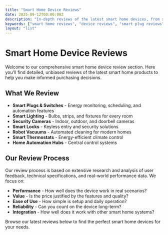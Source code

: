 ```yaml
---
title: "Smart Home Device Reviews"
date: 2025-09-12T00:00:00Z
description: "In-depth reviews of the latest smart home devices, from smart plugs and bulbs to security cameras and automation systems."
keywords: ["smart home reviews", "device reviews", "smart plug reviews", "smart bulb reviews", "security camera reviews"]
layout: "list"
---
```


# Smart Home Device Reviews

Welcome to our comprehensive smart home device review section. Here you'll find detailed, unbiased reviews of the latest smart home products to help you make informed purchasing decisions.

## What We Review

- **Smart Plugs & Switches** - Energy monitoring, scheduling, and automation features
- **Smart Lighting** - Bulbs, strips, and fixtures for every room
- **Security Cameras** - Indoor, outdoor, and doorbell cameras
- **Smart Locks** - Keyless entry and security solutions
- **Robot Vacuums** - Automated cleaning for modern homes
- **Smart Thermostats** - Energy-efficient climate control
- **Home Automation Hubs** - Central control systems

## Our Review Process

Our review process is based on extensive research and analysis of user feedback, technical specifications, and real-world performance data. We focus on:

- **Performance** - How well does the device work in real scenarios?
- **Value** - Is the price justified by the features and quality?
- **Ease of Use** - How simple is setup and daily operation?
- **Reliability** - Can you count on the device long-term?
- **Integration** - How well does it work with other smart home systems?

Browse our latest reviews below to find the perfect smart home devices for your needs.